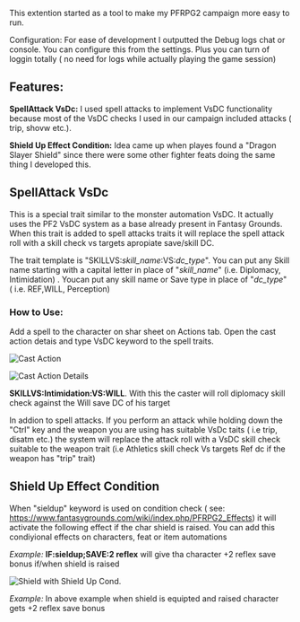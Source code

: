 This extention started as a tool to make my PFRPG2 campaign more easy to run. 

Configuration:
For ease of development I outputted the Debug logs chat or console. You can configure this from the settings. Plus you can turn of loggin totally ( no need for logs while actually playing the game session)

## Features:
**SpellAttack VsDc:** I used spell attacks to implement VsDC functionality because most of the VsDC checks I used in our campaign included attacks ( trip, shovw etc.). 

**Shield Up Effect Condition:** Idea came up when playes found a "Dragon Slayer Shield" since there were some other fighter feats doing the same thing I developed this.



## SpellAttack VsDc
This is a special trait similar to the monster automation VsDC. It actually uses the PF2 VsDC system as a base already present in Fantasy Grounds. When this trait is added to spell attacks traits it will replace the spell attack roll with a skill check vs targets apropiate save/skill DC.

The trait template is "SKILLVS:*skill_name*:VS:*dc_type*". You can put any Skill name starting with a capital letter in place of "*skill_name*" (i.e. Diplomacy, Intimidation) . Youcan put any skill name or Save type in place of "*dc_type*" ( i.e. REF,WILL, Perception)

### How to Use: 
Add a spell to the character on shar sheet on Actions tab.
Open the cast action detais and type VsDC keyword to the spell traits.

![Cast Action](http://burcinsayin.xyz/cast_action.png)

![Cast Action Details](http://burcinsayin.xyz/cast_action_details.png)

**SKILLVS:Intimidation:VS:WILL**. With this the caster will roll diplomacy skill check against the Will save DC of his target

In addion to spell attacks. If you perform an attack while holding down the "Ctrl" key and the weapon you are using has suitable VsDc taits ( i.e trip, disatm etc.) the system will replace the attack roll with a VsDC skill check suitable to the weapon trait (i.e Athletics skill check Vs targets Ref dc if the weapon has "trip" trait)


## Shield Up Effect Condition
When "sieldup" keyword is used on condition check ( see: https://www.fantasygrounds.com/wiki/index.php/PFRPG2_Effects) it will activate the following effect if the char shield is raised. You can add this condiyional effects on characters, feat or item automations

*Example:* **IF:sieldup;SAVE:2 reflex** will give tha character +2 reflex save bonus if/when shield is raised 

![Shield with Shield Up Cond.](http://burcinsayin.xyz/dragon_slayer_shield.png)

*Example:* In above example when shield is equipted and raised character gets +2 reflex save bonus